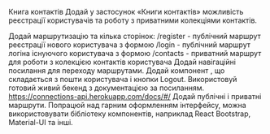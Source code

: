 Книга контактів
Додай у застосунок «Книги контактів» можливість реєстрації користувачів та роботу з приватними колекціями контактів.

Додай маршрутизацію та кілька сторінок:
/register - публічний маршрут реєстрації нового користувача з формою
/login - публічний маршрут логіна існуючого користувача з формою
/contacts - приватний маршрут для роботи з колекцією контактів користувача
Додай навігаційні посилання для переходу маршрутами.
Додай компонент <UserMenu>, що складається з пошти користувача і кнопки Logout.
Використовуй готовий живий бекенд з документацією за посиланням. https://connections-api.herokuapp.com/docs/#/
Додай публічні і приватні маршрути.
Попрацюй над гарним оформленням інтерфейсу, можна використовувати бібліотеку компонентів, наприклад React Bootstrap, Material-UI та інші.